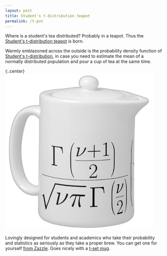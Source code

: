 ```yaml
---
layout: post
title: Student's t-distribution teapot
permalink: /t-pot
---
```


Where is a student's tea distributed? Probably in a teapot. Thus the [Student's t-distribution teapot](http://www.zazzle.co.uk/students_t_distribution_teapot-180267930175357597) is born.

Warmly emblazoned across the outside is the probability density function of [Student's t-distribution](http://en.wikipedia.org/wiki/Student's_t-distribution), in case you need to estimate the mean of a normally distributed population and pour a cup of tea at the same time.

{:.center}
![Student's t-distribution teapot](/img/t-pot.png)

Lovingly designed for students and academics who take their probability and statistics as seriously as they take a proper brew. You can get one for yourself [from Zazzle](http://www.zazzle.co.uk/students_t_distribution_teapot-180267930175357597). Goes nicely with a [t-set mug](/t-set).